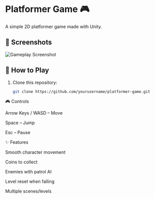 # Platformer Game 🎮

A simple 2D platformer game made with Unity.

## 📸 Screenshots
![Gameplay Screenshot](screenshot.png)

## 🚀 How to Play
1. Clone this repository:
   ```bash
   git clone https://github.com/yourusername/platformer-game.git
🎮 Controls

Arrow Keys / WASD – Move

Space – Jump

Esc – Pause

✨ Features

Smooth character movement

Coins to collect

Enemies with patrol AI

Level reset when falling

Multiple scenes/levels
